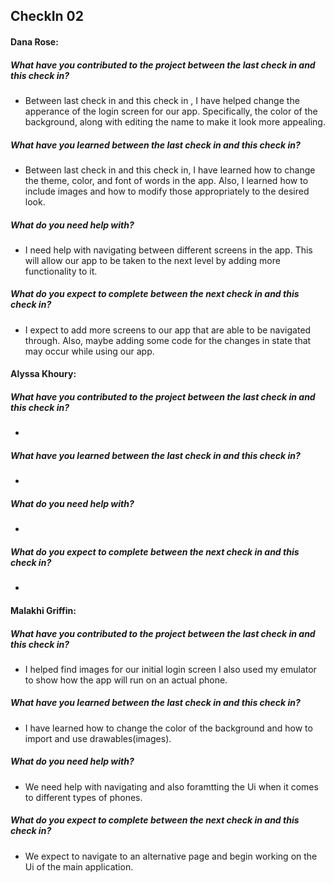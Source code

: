 ## CheckIn 02

#### Dana Rose:
##### What have you contributed to the project between the last check in and this check in? 
- Between last check in and this check in , I have helped change the apperance of the login screen for our app. Specifically, the color of the background, along with editing the name to make it look more appealing.

##### What have you learned between the last check in and this check in?
- Between last check in and this check in, I have learned how to change the theme, color, and font of words in the app. Also, I learned how to include images and how to modify those appropriately to the desired look.

##### What do you need help with?
- I need help with navigating between different screens in the app. This will allow our app to be taken to the next level by adding more functionality to it.

##### What do you expect to complete between the next check in and this check in?
- I expect to add more screens to our app that are able to be navigated through. Also, maybe adding some code for the changes in state that may occur while using our app.


#### Alyssa Khoury:
##### What have you contributed to the project between the last check in and this check in?
- 

##### What have you learned between the last check in and this check in?
- 

##### What do you need help with?
- 

##### What do you expect to complete between the next check in and this check in?
- 


#### Malakhi Griffin:
##### What have you contributed to the project between the last check in and this check in?
- I helped find images for our initial login screen I also used my emulator to show how the app will run on an actual phone.

##### What have you learned between the last check in and this check in?
- I have learned how to change the color of the background and how to import and use drawables(images).

##### What do you need help with?
- We need help with navigating and also foramtting the Ui when it comes to different types of phones.

##### What do you expect to complete between the next check in and this check in?
- We expect to navigate to an alternative page and begin working on the Ui of the main application.
